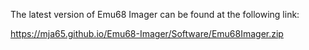 The latest version of Emu68 Imager can be found at the following link:

https://mja65.github.io/Emu68-Imager/Software/Emu68Imager.zip